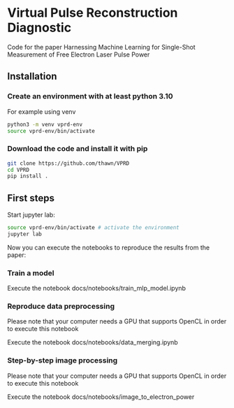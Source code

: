 # Virtual Pulse Reconstruction Diagnostic

Code for the paper Harnessing Machine Learning for Single-Shot Measurement of Free Electron Laser Pulse Power

## Installation

### Create an environment with at least python 3.10

For example using venv

```bash
python3 -m venv vprd-env
source vprd-env/bin/activate
```

### Download the code and install it with pip

```bash
git clone https://github.com/thawn/VPRD
cd VPRD
pip install .
```

## First steps

Start jupyter lab:

```bash
source vprd-env/bin/activate # activate the environment
jupyter lab
```

Now you can execute the notebooks to reproduce the results from the paper:

### Train a model

Execute the notebook docs/notebooks/train_mlp_model.ipynb

### Reproduce data preprocessing

Please note that your computer needs a GPU that supports OpenCL in order to execute this notebook

Execute the notebook docs/notebooks/data_merging.ipynb

### Step-by-step image processing

Please note that your computer needs a GPU that supports OpenCL in order to execute this notebook

Execute the notebook docs/notebooks/image_to_electron_power
